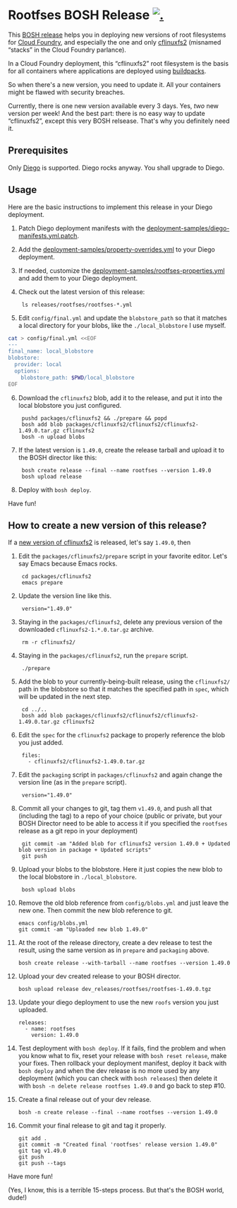 Rootfses BOSH Release [![.](https://gaproxy.gstack.io/UA-74118635-2/gstackio/rootfses-boshrelease/readme?pixel&dh=github.com)](https://github.com/gstackio/ga-beacon)
=====================

This [BOSH release](http://bosh.io/docs/release.html) helps you in deploying
new versions of root filesystems for [Cloud Foundry](https://github.com/cloudfoundry/cf-release),
and especially the one and only
[cflinuxfs2](https://github.com/cloudfoundry/stacks) (misnamed “stacks” in the
Cloud Foundry parlance).

In a Cloud Foundry deployment, this “cflinuxfs2” root filesystem is the basis
for all containers where applications are deployed using
[buildpacks](http://docs.gstack.io/app-and-context/#a-buildpack).

So when there's a new version, you need to update it. All your containers
might be flawed with security breaches.

Currently, there is one new version available every 3 days. Yes, *two* new
version per week! And the best part: there is no easy way to update
“cflinuxfs2”, except this very BOSH relsease. That's why you definitely need
it.


Prerequisites
-------------

Only [Diego](https://github.com/cloudfoundry-incubator/diego-release) is
supported. Diego rocks anyway. You shall upgrade to Diego.


Usage
-----

Here are the basic instructions to implement this release in your Diego
deployment.

1. Patch Diego deployment manifests with the
   [deployment-samples/diego-manifests.yml.patch](./deployment-samples/diego-manifests.yml.patch).

2. Add the [deployment-samples/property-overrides.yml](./deployment-samples/property-overrides.yml)
   to your Diego deployment.

3. If needed, customize the [deployment-samples/rootfses-properties.yml](./deployment-samples/rootfses-properties.yml)
   and add them to your Diego deployment.

4. Check out the latest version of this release:

        ls releases/rootfses/rootfses-*.yml

5. Edit `config/final.yml` and update the `blobstore_path` so that it matches
   a local directory for your blobs, like the `./local_blobstore` I use myself.

```bash
cat > config/final.yml <<EOF
---
final_name: local_blobstore
blobstore:
  provider: local
  options:
    blobstore_path: $PWD/local_blobstore
EOF
```

6. Download the `cflinuxfs2` blob, add it to the release, and put it into the
   local blobstore you just configured.

        pushd packages/cflinuxfs2 && ./prepare && popd
        bosh add blob packages/cflinuxfs2/cflinuxfs2/cflinuxfs2-1.49.0.tar.gz cflinuxfs2
        bosh -n upload blobs

7. If the latest version is `1.49.0`, create the release tarball and upload it
   to the BOSH director like this:

        bosh create release --final --name rootfses --version 1.49.0
        bosh upload release

8. Deploy with `bosh deploy`.

Have fun!


How to create a new version of this release?
--------------------------------------------

If a [new version of cflinuxfs2](https://github.com/cloudfoundry/stacks/releases)
is released, let's say `1.49.0`, then

1. Edit the `packages/cflinuxfs2/prepare` script in your favorite editor.
   Let's say Emacs because Emacs rocks.

        cd packages/cflinuxfs2
        emacs prepare

2. Update the version line like this.

        version="1.49.0"

3. Staying in the `packages/cflinuxfs2`, delete any previous version of the
   downloaded `cflinuxfs2-1.*.0.tar.gz` archive.

        rm -r cflinuxfs2/

4. Staying in the `packages/cflinuxfs2`, run the `prepare` script.

        ./prepare

5. Add the blob to your currently-being-built release, using the `cflinuxfs2/`
   path in the blobstore so that it matches the specified path in `spec`,
   which will be updated in the next step.

        cd ../..
        bosh add blob packages/cflinuxfs2/cflinuxfs2/cflinuxfs2-1.49.0.tar.gz cflinuxfs2

6. Edit the `spec` for the `cflinuxfs2` package to properly reference the blob
   you just added.

        files:
          - cflinuxfs2/cflinuxfs2-1.49.0.tar.gz

7. Edit the `packaging` script in `packages/cflinuxfs2` and again change the
   version line (as in the `prepare` script).

        version="1.49.0"

8. Commit all your changes to git, tag them `v1.49.0`, and push all that
   (including the tag) to a repo of your choice (public or private, but your
   BOSH Director need to be able to access it if you specified the `rootfses`
   release as a git repo in your deployment)

        git commit -am "Added blob for cflinuxfs2 version 1.49.0 + Updated blob version in package + Updated scripts"
        git push


9. Upload your blobs to the blobstore. Here it just copies the new blob to the
   local blobstore in `./local_blobstore`.

        bosh upload blobs

10. Remove the old blob reference from `config/blobs.yml` and just leave the
    new one. Then commit the new blob reference to git.

        emacs config/blobs.yml
        git commit -am "Uploaded new blob 1.49.0"

11. At the root of the release directory, create a dev release to test the
    result, using the same version as in `prepare` and `packaging` above.

        bosh create release --with-tarball --name rootfses --version 1.49.0

12. Upload your dev created release to your BOSH director.

        bosh upload release dev_releases/rootfses/rootfses-1.49.0.tgz

13. Update your diego deployment to use the new `roofs` version you just
    uploaded.

        releases:
          - name: rootfses
            version: 1.49.0

14. Test deployment with `bosh deploy`. If it fails, find the problem and when
    you know what to fix, reset your release with `bosh reset release`, make
    your fixes. Then rollback your deployment manifest, deploy it back with
    `bosh deploy` and when the dev release is no more used by any deployment
    (which you can check with `bosh releases`) then delete it with
    `bosh -n delete release rootfses 1.49.0` and go back to step #10.

15. Create a final release out of your dev release.

        bosh -n create release --final --name rootfses --version 1.49.0

16. Commit your final release to git and tag it properly.

        git add .
        git commit -m "Created final 'rootfses' release version 1.49.0"
        git tag v1.49.0
        git push
        git push --tags

Have more fun!

(Yes, I know, this is a terrible 15-steps process. But that's the BOSH world,
dude!)
